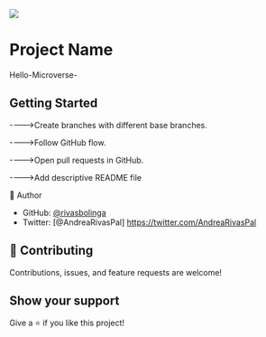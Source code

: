 ![](https://img.shields.io/badge/Microverse-blueviolet)

# Project Name

Hello-Microverse-



## Getting Started

---->Create branches with different base branches.

---->Follow GitHub flow.

---->Open pull requests in GitHub. 

---->Add descriptive README file

👤 Author

- GitHub: [@rivasbolinga](https://github.com/rivasbolinga)
- Twitter: [@AndreaRivasPal] https://twitter.com/AndreaRivasPal



## 🤝 Contributing

Contributions, issues, and feature requests are welcome!


## Show your support

Give a ⭐️ if you like this project!


